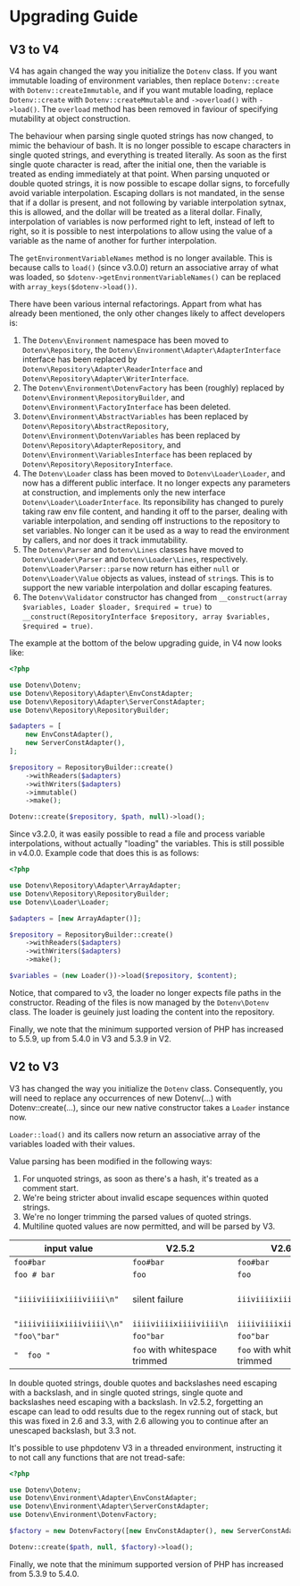 # Upgrading Guide

## V3 to V4

V4 has again changed the way you initialize the `Dotenv` class. If you want immutable loading of environment variables, then replace `Dotenv::create` with `Dotenv::createImmutable`, and if you want mutable loading, replace `Dotenv::create` with `Dotenv::createMmutable` and `->overload()` with `->load()`. The `overload` method has been removed in faviour of specifying mutability at object construction.

The behaviour when parsing single quoted strings has now changed, to mimic the behaviour of bash. It is no longer possible to escape characters in single quoted strings, and everything is treated literally. As soon as the first single quote character is read, after the initial one, then the variable is treated as ending immediately at that point. When parsing unquoted or double quoted strings, it is now possible to escape dollar signs, to forcefully avoid variable interpolation. Escaping dollars is not mandated, in the sense that if a dollar is present, and not following by variable interpolation sytnax, this is allowed, and the dollar will be treated as a literal dollar. Finally, interpolation of variables is now performed right to left, instead of left to right, so it is possible to nest interpolations to allow using the value of a variable as the name of another for further interpolation.

The `getEnvironmentVariableNames` method is no longer available. This is because calls to `load()` (since v3.0.0) return an associative array of what was loaded, so `$dotenv->getEnvironmentVariableNames()` can be replaced with `array_keys($dotenv->load())`.

There have been various internal refactorings. Appart from what has already been mentioned, the only other changes likely to affect developers is:

1. The `Dotenv\Environment` namespace has been moved to `Dotenv\Repository`, the `Dotenv\Environment\Adapter\AdapterInterface` interface has been replaced by `Dotenv\Repository\Adapter\ReaderInterface` and `Dotenv\Repository\Adapter\WriterInterface`.
2. The `Dotenv\Environment\DotenvFactory` has been (roughly) replaced by `Dotenv\Environment\RepositoryBuilder`, and `Dotenv\Environment\FactoryInterface` has been deleted.
3. `Dotenv\Environment\AbstractVariables` has been replaced by `Dotenv\Repository\AbstractRepository`, `Dotenv\Environment\DotenvVariables` has been replaced by `Dotenv\Repository\AdapterRepository`, and `Dotenv\Environment\VariablesInterface` has been replaced by `Dotenv\Repository\RepositoryInterface`.
4. The `Dotenv\Loader` class has been moved to `Dotenv\Loader\Loader`, and now has a different public interface. It no longer expects any parameters at construction, and implements only the new interface `Dotenv\Loader\LoaderInterface`. Its reponsibility has changed to purely taking raw env file content, and handing it off to the parser, dealing with variable interpolation, and sending off instructions to the repository to set variables. No longer can it be used as a way to read the environment by callers, and nor does it track immutability.
5. The `Dotenv\Parser` and `Dotenv\Lines` classes have moved to `Dotenv\Loader\Parser` and `Dotenv\Loader\Lines`, respectively. `Dotenv\Loader\Parser::parse` now return has either `null` or `Dotenv\Loader\Value` objects as values, instead of `string`s. This is to support the new variable interpolation and dollar escaping features.
6. The `Dotenv\Validator` constructor has changed from `__construct(array $variables, Loader $loader, $required = true)` to `__construct(RepositoryInterface $repository, array $variables, $required = true)`.

The example at the bottom of the below upgrading guide, in V4 now looks like:

```php
<?php

use Dotenv\Dotenv;
use Dotenv\Repository\Adapter\EnvConstAdapter;
use Dotenv\Repository\Adapter\ServerConstAdapter;
use Dotenv\Repository\RepositoryBuilder;

$adapters = [
	new EnvConstAdapter(),
	new ServerConstAdapter(),
];

$repository = RepositoryBuilder::create()
    ->withReaders($adapters)
    ->withWriters($adapters)
    ->immutable()
    ->make();

Dotenv::create($repository, $path, null)->load();
```

Since v3.2.0, it was easily possible to read a file and process variable interpolations, without actually "loading" the variables. This is still possible in v4.0.0. Example code that does this is as follows:

```php
<?php

use Dotenv\Repository\Adapter\ArrayAdapter;
use Dotenv\Repository\RepositoryBuilder;
use Dotenv\Loader\Loader;

$adapters = [new ArrayAdapter()];

$repository = RepositoryBuilder::create()
    ->withReaders($adapters)
    ->withWriters($adapters)
    ->make();

$variables = (new Loader())->load($repository, $content);
```

Notice, that compared to v3, the loader no longer expects file paths in the constructor. Reading of the files is now managed by the `Dotenv\Dotenv` class. The loader is geuinely just loading the content into the repository.

Finally, we note that the minimum supported version of PHP has increased to 5.5.9, up from 5.4.0 in V3 and 5.3.9 in V2.

## V2 to V3

V3 has changed the way you initialize the `Dotenv` class. Consequently, you will need to replace any occurrences of new Dotenv(...) with Dotenv::create(...), since our new native constructor takes a `Loader` instance now.

`Loader::load()` and its callers now return an associative array of the variables loaded with their values.

Value parsing has been modified in the following ways:

1. For unquoted strings, as soon as there's a hash, it's treated as a comment start.
2. We're being stricter about invalid escape sequences within quoted strings.
3. We're no longer trimming the parsed values of quoted strings.
4. Multiline quoted values are now permitted, and will be parsed by V3.

| input value | V2.5.2 | V2.6.1 | V3.3.1 |
|-|-|-|-|
| `foo#bar` | `foo#bar` | `foo#bar` | `foo` |
| `foo # bar` | `foo` | `foo` | `foo` |
| `"iiiiviiiixiiiiviiii\n"` | silent failure | `iiiviiiixiiiiviiii\n` | fails with invalid escape sequence exception |
| `"iiiiviiiixiiiiviiii\\n"` | `iiiiviiiixiiiiviiii\n` | `iiiiviiiixiiiiviiii\n` | `iiiiviiiixiiiiviiii\n` |
| `"foo\"bar"` | `foo"bar` | `foo"bar` | `foo"bar` |
| `"  foo "` | `foo` with whitespace trimmed | `foo` with whitespace trimmed | `foo` with 2 spaces in front and one after |

In double quoted strings, double quotes and backslashes need escaping with a backslash, and in single quoted strings, single quote and backslashes need escaping with a backslash. In v2.5.2, forgetting an escape can lead to odd results due to the regex running out of stack, but this was fixed in 2.6 and 3.3, with 2.6 allowing you to continue after an unescaped backslash, but 3.3 not.

It's possible to use phpdotenv V3 in a threaded environment, instructing it to not call any functions that are not tread-safe:

```php
<?php

use Dotenv\Dotenv;
use Dotenv\Environment\Adapter\EnvConstAdapter;
use Dotenv\Environment\Adapter\ServerConstAdapter;
use Dotenv\Environment\DotenvFactory;

$factory = new DotenvFactory([new EnvConstAdapter(), new ServerConstAdapter()]);

Dotenv::create($path, null, $factory)->load();
```

Finally, we note that the minimum supported version of PHP has increased from 5.3.9 to 5.4.0.

